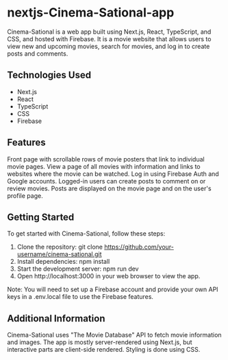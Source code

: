 # nextjs-Cinema-Sational-app

Cinema-Sational is a web app built using Next.js, React, TypeScript, and CSS, and hosted with Firebase. It is a movie website that allows users to view new and upcoming movies, search for movies, and log in to create posts and comments.

## Technologies Used
- Next.js
- React
- TypeScript
- CSS
- Firebase

## Features
Front page with scrollable rows of movie posters that link to individual movie pages.
View a page of all movies with information and links to websites where the movie can be watched.
Log in using Firebase Auth and Google accounts.
Logged-in users can create posts to comment on or review movies.
Posts are displayed on the movie page and on the user's profile page.

## Getting Started
To get started with Cinema-Sational, follow these steps:

1. Clone the repository: git clone https://github.com/your-username/cinema-sational.git
2. Install dependencies: npm install
3. Start the development server: npm run dev
4. Open http://localhost:3000 in your web browser to view the app.

Note: You will need to set up a Firebase account and provide your own API keys in a .env.local file to use the Firebase features.

## Additional Information
Cinema-Sational uses "The Movie Database" API to fetch movie information and images. The app is mostly server-rendered using Next.js, but interactive parts are client-side rendered. Styling is done using CSS.
